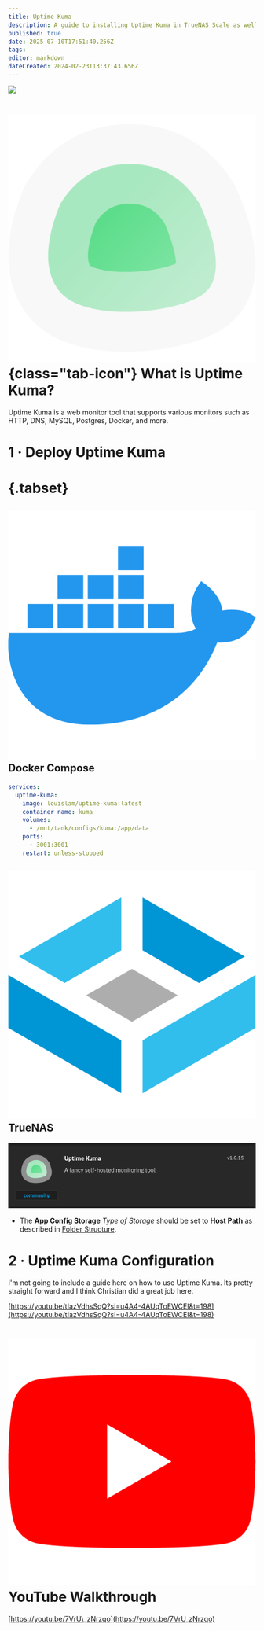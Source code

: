 ```yaml
---
title: Uptime Kuma
description: A guide to installing Uptime Kuma in TrueNAS Scale as well as docker via compose
published: true
date: 2025-07-10T17:51:40.256Z
tags: 
editor: markdown
dateCreated: 2024-02-23T13:37:43.656Z
---
```


![](https://wiki.hydrology.cc/kumadash.jpg)

# ![](/uptime-kuma.png){class="tab-icon"} What is Uptime Kuma?

Uptime Kuma is a web monitor tool that supports various monitors such as HTTP, DNS, MySQL, Postgres, Docker, and more.

# 1 · Deploy Uptime Kuma
# {.tabset}
## <img src="/docker.png" class="tab-icon"> Docker Compose

```yaml
services:
  uptime-kuma:
    image: louislam/uptime-kuma:latest
    container_name: kuma
    volumes:
      - /mnt/tank/configs/kuma:/app/data
    ports:
      - 3001:3001
    restart: unless-stopped
```

## <img src="/truenas.png" class="tab-icon"> TrueNAS

![screenshot_from_2025-02-22_11-39-20.png](/screenshot_from_2025-02-22_11-39-20.png)

- The **App Config Storage** *Type of Storage* should be set to **Host Path** as described in [Folder Structure](/Folder-Structure).

# 2 · Uptime Kuma Configuration

I'm not going to include a guide here on how to use Uptime Kuma. Its pretty straight forward and I think Christian did a great job here. 

[https://youtu.be/tIazVdhsSqQ?si=u4A4-4AUqToEWCEl&t=198](https://youtu.be/tIazVdhsSqQ?si=u4A4-4AUqToEWCEl&t=198)

# <img src="/youtube.png" class="tab-icon"> YouTube Walkthrough

[https://youtu.be/7VrU\_zNrzqo](https://youtu.be/7VrU_zNrzqo)
